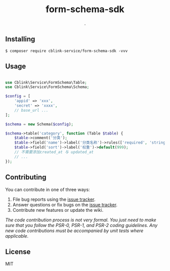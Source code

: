 <h1 align="center"> form-schema-sdk </h1>

<p align="center"> .</p>


## Installing

```shell
$ composer require cblink-service/form-schema-sdk -vvv
```

## Usage

```php

use Cblink\Service\FormSchema\Table;
use Cblink\Service\FormSchema\Schema;

$config = [
    'appid' => 'xxx',
    'secret' => 'xxxx',
    // base_url ...
];

$schema = new Schema($config);

$schema->table('category', function (Table $table) {
    $table->comment('分类');
    $table->field('name')->label('分类名称')->rules(['required', 'string'])
    $table->field('sort')->label('权重')->default(999);
    // 不需要添加created_at 与 updated_at
    // ...
});

```

## Contributing

You can contribute in one of three ways:

1. File bug reports using the [issue tracker](https://github.com/cblink-service/form-schema-sdk/issues).
2. Answer questions or fix bugs on the [issue tracker](https://github.com/cblink-service/form-schema-sdk/issues).
3. Contribute new features or update the wiki.

_The code contribution process is not very formal. You just need to make sure that you follow the PSR-0, PSR-1, and PSR-2 coding guidelines. Any new code contributions must be accompanied by unit tests where applicable._

## License

MIT